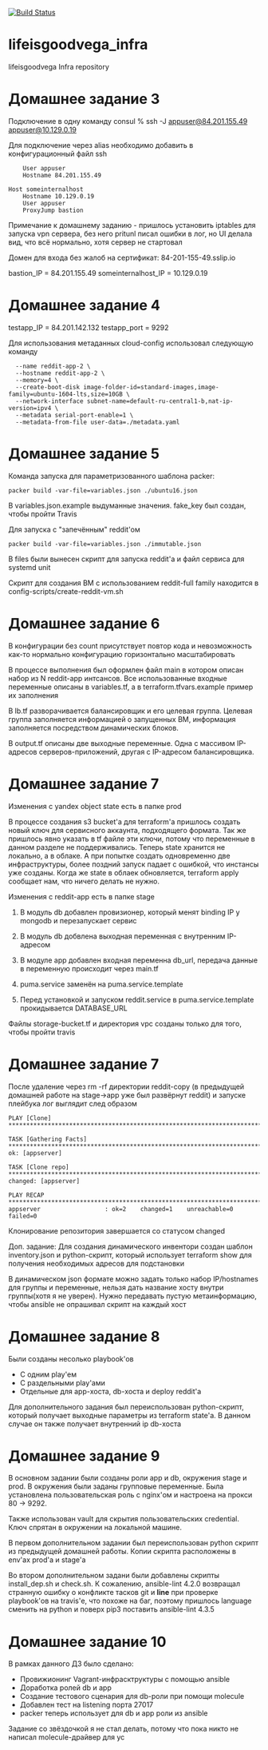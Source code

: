 [![Build Status](https://travis-ci.com/Otus-DevOps-2020-08/lifeisgoodvega_infra.svg?branch=master)](https://travis-ci.com/Otus-DevOps-2020-08/lifeisgoodvega_infra)

# lifeisgoodvega_infra
lifeisgoodvega Infra repository


# Домашнее задание 3
Подключение в одну команду
consul % ssh -J appuser@84.201.155.49 appuser@10.129.0.19

Для подключение через alias необходимо добавить в конфигурационный файл ssh
```Host bastion
	User appuser
	Hostname 84.201.155.49

Host someinternalhost
	Hostname 10.129.0.19
	User appuser
	ProxyJump bastion
```

Примечание к домашнему заданию - пришлось установить iptables для запуска vpn сервера, без него pritunl
писал ошибки в лог, но UI делала вид, что всё нормально, хотя сервер не стартовал

Домен для входа без жалоб на сертификат: 84-201-155-49.sslip.io

bastion_IP = 84.201.155.49
someinternalhost_IP = 10.129.0.19

# Домашнее задание 4
testapp_IP = 84.201.142.132
testapp_port = 9292

Для использования метаданных cloud-config использовал следующую команду

```yc compute instance create \
  --name reddit-app-2 \
  --hostname reddit-app-2 \
  --memory=4 \
  --create-boot-disk image-folder-id=standard-images,image-family=ubuntu-1604-lts,size=10GB \
  --network-interface subnet-name=default-ru-central1-b,nat-ip-version=ipv4 \
  --metadata serial-port-enable=1 \
  --metadata-from-file user-data=./metadata.yaml
  ```

# Домашнее задание 5

Команда запуска для параметризованного шаблона packer:

```packer build -var-file=variables.json ./ubuntu16.json```

В variables.json.example выдуманные значения.
fake_key был создан, чтобы пройти Travis

Для запуска с "запечённым" reddit'ом

```packer build -var-file=variables.json ./immutable.json```

В files были вынесен скрипт для запуска reddit'а и файл сервиса для systemd unit

Скрипт для создания ВМ с использованием reddit-full family находится в config-scripts/create-reddit-vm.sh

# Домашнее задание 6

В конфигурации без count присутствует повтор кода и невозможность как-то нормально конфигурацию горизонтально масштабировать

В процессе выполнения был оформлен файл main в котором описан набор из N reddit-app интсансов. Все использованные входные переменные
описаны в variables.tf, а в terraform.tfvars.example пример их заполнения

В lb.tf разворачивается балансировщик и его целевая группа. Целевая группа заполняется информацией о запущенных ВМ, информация заполняется
посредством динамических блоков.

В output.tf описаны две выходные переменные. Одна с массивом IP-адресов серверов-приложений, другая с IP-адресом балансировщика.

# Домашнее задание 7

Изменения с yandex object state есть в папке prod

В процессе создания s3 bucket'а для terraform'а пришлось создать новый ключ для сервисного аккаунта, подходящего формата. Так же пришлось
явно указать в tf файле эти ключи, потому что переменные в данном разделе не поддерживались. Теперь state хранится не локально,
а в облаке. А при попытке создать одновременно две инфраструктуры, более поздний запуск падает с ошибкой, что инстансы уже созданы. Когда же state в облаек обновляется, terraform apply сообщает нам, что ничего делать не нужно.

Изменения с reddit-app есть в папке stage

1) В модуль db добавлен провизионер, который менят binding IP у mongodb и перезапускает сервис

2) В модуль db добвлена выходная переменная с внутренним IP-адресом

3) В модуле app добавлен входная переменна db_url, передача данные в переменную происходит через main.tf

4) puma.service заменён на puma.service.template

5) Перед установкой и запуском reddit.service в puma.service.template прокидывается DATABASE_URL

Файлы storage-bucket.tf и директория vpc созданы только для того, чтобы пройти travis

# Домашнее задание 7

После удаление через rm -rf директории reddit-copy (в предыдущей домашней работе на stage->app уже был развёрнут reddit) и
запуске плейбука лог выглядит след образом

```
PLAY [Clone] ********************************************************************************************************************************************************

TASK [Gathering Facts] **********************************************************************************************************************************************
ok: [appserver]

TASK [Clone repo] ***************************************************************************************************************************************************
changed: [appserver]

PLAY RECAP **********************************************************************************************************************************************************
appserver                  : ok=2    changed=1    unreachable=0    failed=0
```

Клонирование репозитория завершается со статусом changed

Доп. задание:
Для создания динамического инвентори создан шаблон inventory.json и python-скрипт, который использует terraform show для получения
необходимых адресов для подстановки

В динамическом json формате можно задать только набор IP/hostnames для группы и переменные, нельзя дать название хосту внутри группы(хотя я не уверен). Нужно передавать пустую метаинформацию, чтобы ansible не опрашивал скрипт на каждый хост

# Домашнее задание 8

Были созданы несолько playbook'ов
- С одним play'ем
- C раздельными play'ами
- Отдельные для app-хоста, db-хоста и deploy reddit'а

Для дополнительного задания был переиспользован python-скрипт, который получает выходные параметры из terraform state'а. В данном случае
он также получает внутренний ip db-хоста

# Домашнее задание 9

В основном задании были созданы роли app и db, окружения stage и prod.
В окружения были заданы групповые переменные. Была установлена пользовательская роль с nginx'ом и настроена на прокси 80 -> 9292.

Также использован vault для скрытия пользовательских credential. Ключ спрятан в окружении на локальной машине.

В первом дополнительном задании был переиспользован python скрипт из предыдущей домашней работы. Копии скрипта расположены в env'ах prod'а и stage'а

Во втором дополнительном задани были добавлены скрипты install_dep.sh и check.sh. К сожалению, ansible-lint 4.2.0 возвращал странную ошибку о конфликте тасков git и __line__ при проверке playbook'ов на travis'е, что похоже на баг, поэтому пришлось language сменить на python и поверх pip3 поставить ansible-lint 4.3.5

# Домашнее задание 10

В рамках данного ДЗ было сделано:
- Провижионинг Vagrant-инфрасктруктуры с помощью ansible
- Доработка ролей db и app
- Создание тестового сценария для db-роли при помощи molecule
- Добавлен тест на listening порта 27017
- packer теперь использует для db и app роли из ansible

Задание со звёздочкой я не стал делать, потому что пока никто не написал molecule-драйвер для yc
